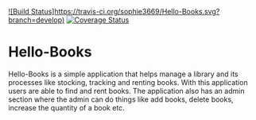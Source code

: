 [![Build Status]https://travis-ci.org/sophie3669/Hello-Books.svg?branch=develop)](https://travis-ci.org/sophie3669/Hello-Books)
[![Coverage Status](https://coveralls.io/repos/github/sophie3669/Hello-Books/badge.svg?branch=develop)](https://coveralls.io/github/sophie3669/Hello-Books?branch=develop)

# Hello-Books
Hello-Books is a simple application that helps manage a library and its processes like stocking, tracking and renting books. 
With this application users are able to find and rent books. The application also has an admin section where the admin can do things 
like add books, delete books, increase the quantity of a book etc.
